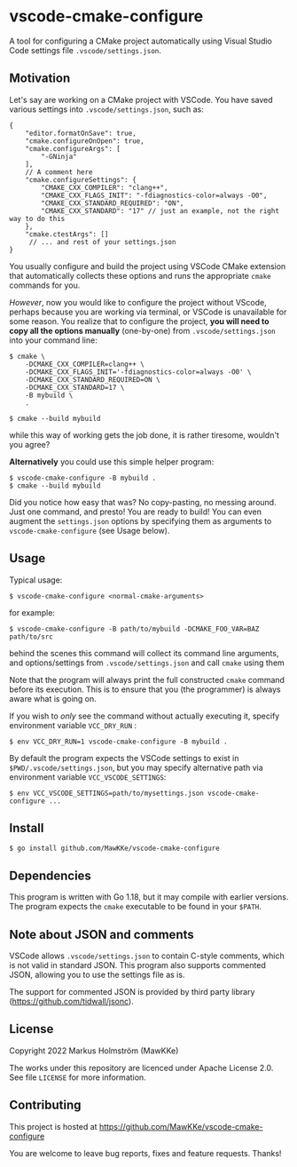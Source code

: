 # vscode-cmake-configure

A tool for configuring a CMake project automatically using Visual Studio Code settings file  `.vscode/settings.json`.

## Motivation

Let's say are working on a CMake project with VSCode. You have saved various settings into `.vscode/settings.json`, such as:

```
{
    "editor.formatOnSave": true,
    "cmake.configureOnOpen": true,
    "cmake.configureArgs": [
        "-GNinja"
    ],
    // A comment here
    "cmake.configureSettings": {
		"CMAKE_CXX_COMPILER": "clang++",
		"CMAKE_CXX_FLAGS_INIT": "-fdiagnostics-color=always -O0",
		"CMAKE_CXX_STANDARD_REQUIRED": "ON",
		"CMAKE_CXX_STANDARD": "17" // just an example, not the right way to do this
    },
    "cmake.ctestArgs": []
     // ... and rest of your settings.json
}
```
You usually configure and build the project using VSCode CMake extension that automatically collects these options and runs the appropriate `cmake` commands for you.

*However*, now you would like to configure the project without VScode, perhaps because you are working via terminal, or VSCode is unavailable for some reason. You realize that to configure the project, **you will need to copy all the options manually** (one-by-one) from `.vscode/settings.json` into your command line:

    $ cmake \
        -DCMAKE_CXX_COMPILER=clang++ \
        -DCMAKE_CXX_FLAGS_INIT='-fdiagnostics-color=always -O0' \
        -DCMAKE_CXX_STANDARD_REQUIRED=ON \
        -DCMAKE_CXX_STANDARD=17 \
        -B mybuild \
        .

    $ cmake --build mybuild

while this way of working gets the job done, it is rather tiresome, wouldn't you agree?

**Alternatively** you could use this simple helper program:

    $ vscode-cmake-configure -B mybuild .
    $ cmake --build mybuild

Did you notice how easy that was? No copy-pasting, no messing around. Just one command, and presto! You are ready to build! You can even augment the `settings.json` options by specifying them as arguments to `vscode-cmake-configure` (see Usage below).

## Usage

Typical usage:

    $ vscode-cmake-configure <normal-cmake-arguments>

for example:

    $ vscode-cmake-configure -B path/to/mybuild -DCMAKE_FOO_VAR=BAZ path/to/src

behind the scenes this command will collect its command line arguments, and options/settings from `.vscode/settings.json` and call `cmake` using them

Note that the program will always print the full constructed  `cmake` command before its execution. This is to ensure that you (the programmer) is always aware what is going on.

If you wish to *only* see the command without actually executing it, specify environment variable `VCC_DRY_RUN` :

    $ env VCC_DRY_RUN=1 vscode-cmake-configure -B mybuild .

By default the program expects the VSCode settings to exist in `$PWD/.vscode/settings.json`, but you may specify alternative path via environment variable `VCC_VSCODE_SETTINGS`:

    $ env VCC_VSCODE_SETTINGS=path/to/mysettings.json vscode-cmake-configure ...

## Install

    $ go install github.com/MawKKe/vscode-cmake-configure

## Dependencies

This program is written with Go 1.18, but it may compile with earlier versions.
The program expects the `cmake` executable to be found in your `$PATH`.

## Note about JSON and comments

VSCode allows `.vscode/settings.json` to contain C-style comments, which is not valid in standard JSON. This program also supports commented JSON, allowing you to use the settings file as is.

The support for commented JSON is provided by third party library (https://github.com/tidwall/jsonc).

## License

Copyright 2022 Markus Holmström (MawKKe)

The works under this repository are licenced under Apache License 2.0.
See file `LICENSE` for more information.

## Contributing

This project is hosted at https://github.com/MawKKe/vscode-cmake-configure

You are welcome to leave bug reports, fixes and feature requests. Thanks!
